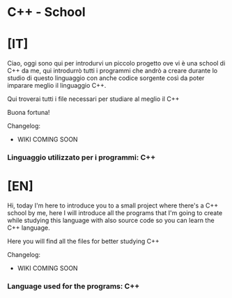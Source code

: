 # C++ - School

# [IT]

Ciao, oggi sono qui per introdurvi un piccolo progetto ove vi è una school di C++ da me, qui introdurrò tutti i programmi che andrò a creare durante lo studio di questo linguaggio con anche codice sorgente così da poter imparare meglio il linguaggio C++.

Qui troverai tutti i file necessari per studiare al meglio il C++

Buona fortuna!

Changelog:

- WIKI COMING SOON

### Linguaggio utilizzato per i programmi: C++

# [EN]

Hi, today I'm here to introduce you to a small project where there's a C++ school by me, here I will introduce all the programs that I'm going to create while studying this language with also source code so you can learn the C++ language.

Here you will find all the files for better studying C++

Changelog:

- WIKI COMING SOON

### Language used for the programs: C++


